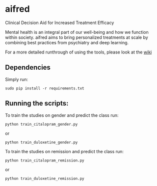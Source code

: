 # aifred
Clinical Decision Aid for Increased Treatment Efficacy

Mental health is an integral part of our well-being and how we function within society. aifred aims to bring personalized treatments at scale by combining best practices from psychiatry and deep learning.

For a more detailed runthrough of using the tools, please look at the [wiki](https://github.com/rfratila/aifred/wiki)

## Dependencies
 Simply run:
 ```
 sudo pip install -r requirements.txt
 ```

## Running the scripts:
 To train the studies on gender and predict the class run:
 ```
 python train_citalopram_gender.py
 ```
 or
  ```
 python train_duloxetine_gender.py
 ```

 To train the studies on remission and predict the class run:
  ```
 python train_citalopram_remission.py
 ```
 or
  ```
 python train_duloxetine_remission.py
 ```
